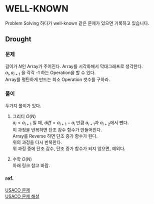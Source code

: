# WELL-KNOWN

Problem Solving 하다가 well-known 같은 문제가 있으면 기록하고 있습니다.

## Drought

### 문제

길이가 $N$인 Array가 주어진다. Array를 시각화해서 막대그래프로 생각한다.  
$a_i, a_{i+1}$ 을 각각 -1 하는 Operation을 할 수 있다.  
Array를 평탄하게 만드는 최소 Operation 갯수를 구하라.

### 풀이

두가지 풀이가 있다.

1. 그리디 $O(N)$  
   $a_i < a_{i+1}$ 일 때, $diff = a_{i+1}-a_i$ 만큼 $a_{i+1}$과 $a_{i+2}$에서 뺀다.  
   이 과정을 반복하면 단조 감수 함수가 만들어진다.  
   Array를 Reverse 하면 단조 증가 함수가 된다.  
   위의 과정을 다시 반복한다.  
   위 과정 중에 단조 감수, 단조 증가 함수가 되지 않으면, 예외다.

2. 수학 $O(N)$  
   아래 링크 참고 바람.

### ref.

[USACO 문제](https://www.acmicpc.net/problem/24496)  
[USACO 문제 해설](http://www.usaco.org/current/data/sol_prob3_bronze_jan22.html)
